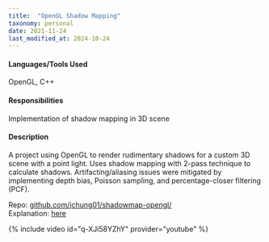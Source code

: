 ```yaml
---
title:  "OpenGL Shadow Mapping"
taxonomy: personal
date: 2021-11-24
last_modified_at: 2024-10-24
---
```

#### Languages/Tools Used
OpenGL, C++
#### Responsibilities
Implementation of shadow mapping in 3D scene
#### Description
A project using OpenGL to render rudimentary shadows for a custom 3D scene with a point light. Uses shadow mapping with 2-pass technique to calculate shadows. Artifacting/aliasing issues were mitigated by implementing depth bias, Poisson sampling, and percentage-closer filtering (PCF).

Repo: [github.com/jchung01/shadowmap-opengl/](https://github.com/jchung01/shadowmap-opengl) \
Explanation: [here](https://github.com/jchung01/shadowmap-opengl/blob/master/Shadow_Mapping_Writeup.pdf)

{% include video id="q-XJi58YZhY" provider="youtube" %}